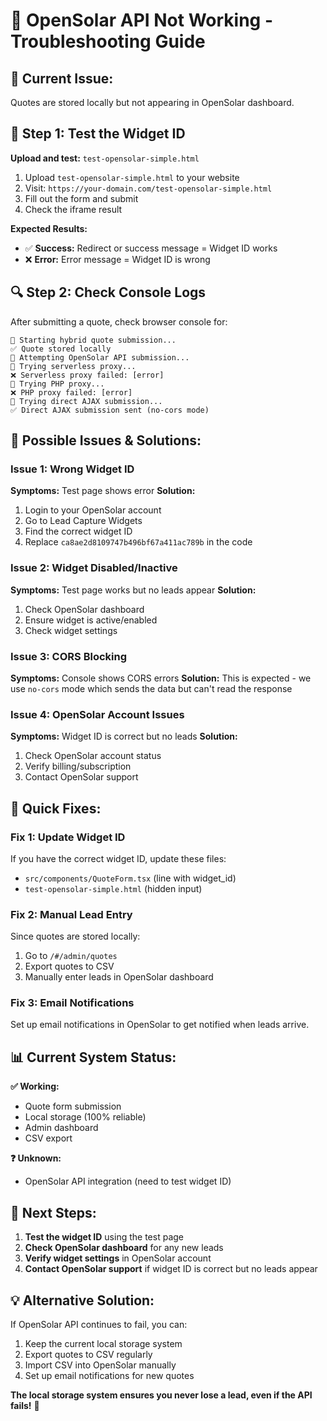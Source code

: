 # 🔧 OpenSolar API Not Working - Troubleshooting Guide

## 🚨 Current Issue:
Quotes are stored locally but not appearing in OpenSolar dashboard.

## 🧪 Step 1: Test the Widget ID

**Upload and test:** `test-opensolar-simple.html`

1. Upload `test-opensolar-simple.html` to your website
2. Visit: `https://your-domain.com/test-opensolar-simple.html`
3. Fill out the form and submit
4. Check the iframe result

**Expected Results:**
- ✅ **Success:** Redirect or success message = Widget ID works
- ❌ **Error:** Error message = Widget ID is wrong

## 🔍 Step 2: Check Console Logs

After submitting a quote, check browser console for:

```
🚀 Starting hybrid quote submission...
✅ Quote stored locally
🔄 Attempting OpenSolar API submission...
🔄 Trying serverless proxy...
❌ Serverless proxy failed: [error]
🔄 Trying PHP proxy...
❌ PHP proxy failed: [error]
🔄 Trying direct AJAX submission...
✅ Direct AJAX submission sent (no-cors mode)
```

## 🎯 Possible Issues & Solutions:

### **Issue 1: Wrong Widget ID**
**Symptoms:** Test page shows error
**Solution:** 
1. Login to your OpenSolar account
2. Go to Lead Capture Widgets
3. Find the correct widget ID
4. Replace `ca8ae2d8109747b496bf67a411ac789b` in the code

### **Issue 2: Widget Disabled/Inactive**
**Symptoms:** Test page works but no leads appear
**Solution:**
1. Check OpenSolar dashboard
2. Ensure widget is active/enabled
3. Check widget settings

### **Issue 3: CORS Blocking**
**Symptoms:** Console shows CORS errors
**Solution:** This is expected - we use `no-cors` mode which sends the data but can't read the response

### **Issue 4: OpenSolar Account Issues**
**Symptoms:** Widget ID is correct but no leads
**Solution:**
1. Check OpenSolar account status
2. Verify billing/subscription
3. Contact OpenSolar support

## 🔧 Quick Fixes:

### **Fix 1: Update Widget ID**
If you have the correct widget ID, update these files:
- `src/components/QuoteForm.tsx` (line with widget_id)
- `test-opensolar-simple.html` (hidden input)

### **Fix 2: Manual Lead Entry**
Since quotes are stored locally:
1. Go to `/#/admin/quotes`
2. Export quotes to CSV
3. Manually enter leads in OpenSolar dashboard

### **Fix 3: Email Notifications**
Set up email notifications in OpenSolar to get notified when leads arrive.

## 📊 Current System Status:

**✅ Working:**
- Quote form submission
- Local storage (100% reliable)
- Admin dashboard
- CSV export

**❓ Unknown:**
- OpenSolar API integration (need to test widget ID)

## 🎯 Next Steps:

1. **Test the widget ID** using the test page
2. **Check OpenSolar dashboard** for any new leads
3. **Verify widget settings** in OpenSolar account
4. **Contact OpenSolar support** if widget ID is correct but no leads appear

## 💡 Alternative Solution:

If OpenSolar API continues to fail, you can:
1. Keep the current local storage system
2. Export quotes to CSV regularly
3. Import CSV into OpenSolar manually
4. Set up email notifications for new quotes

**The local storage system ensures you never lose a lead, even if the API fails!** 🌟